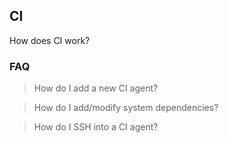## CI

How does CI work?

### FAQ

> How do I add a new CI agent?

> How do I add/modify system dependencies?

> How do I SSH into a CI agent?
